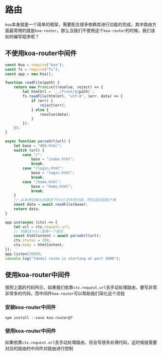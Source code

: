 # 路由

`koa`本身就是一个简单的框架，需要配合很多依赖库进行功能的完成，其中路由方面最常用的就是`koa-router`，那么当我们不使用这个`koa-router`的时候，我们该如何编写程序呢？

## 不使用koa-router中间件

```js
const Koa = require("koa");
const fs = require("fs");
const app = new Koa();

function readFile(path) {
    return new Promise((resolve, reject) => {
        let htmlUrl = `../front/${path}`;
        fs.readFile(htmlUrl, "utf-8", (err, data) => {
            if (err) {
                reject(err);
            } else {
                resolve(data);
            }
        });
    });
}

async function parseUrl(url) {
    let base = "404.html";
    switch (url) {
        case "/":
            base = "index.html";
            break;
        case "/login.html":
            base = "login.html";
            break;
        case "/home.html":
            base = "home.html";
            break;
    }
    // 从本地读取出该路径下html文件的内容，然后返回给客户端
    const data = await readFile(base);
    return data;
}

app.use(async (ctx) => {
    let url = ctx.request.url;
    // 判断这个url是哪一个请求
    const htmlContent = await parseUrl(url);
    ctx.status = 200;
    ctx.body = htmlContent;
});
app.listen(3000);
console.log("[demo] route is starting at port 3000");
```




## 使用koa-router中间件

按照上面的代码所示，如果我们依靠`ctx.request.url`去手动处理路由，要写非常非常多的代码，而中间件`koa-router`可以帮助我们简化这个流程

### 安装koa-router中间件
```shell
npm install --save koa-router@7
```

### 使用koa-router中间件
如果依靠`ctx.request.url`去手动处理路由，将会写很多处理代码，这时候就需要对应的路由的中间件对路由进行控制
